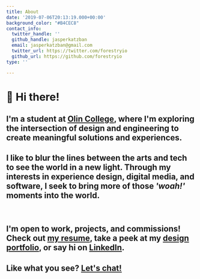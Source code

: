 ```yaml
---
title: About
date: '2019-07-06T20:13:19.000+00:00'
background_color: "#B4CEC8"
contact_info:
  twitter_handle: ''
  github_handle: jasperkatzban
  email: jasperkatzban@gmail.com
  twitter_url: https://twitter.com/forestryio
  github_url: https://github.com/forestryio
type: ''

---
```

# 👋 Hi there!

## I'm a student at [<span style="text-decoration: underline">Olin College</span>](https://www.olin.edu "visit Olin College "), where I'm exploring the intersection of design and engineering to create meaningful solutions and experiences.

## I like to blur the lines between the arts and tech to see the world in a new light. Through my interests in experience design, digital media, and software, I seek to bring more of those _'woah!'_ moments into the world.

<br>

## I'm open to work, projects, and commissions! Check out <a href="https://jasperkatzban.com/docs/Resume.pdf" target="_blank" style="text-decoration: underline">my resume</a>, take a peek at my <a href="https://www.figma.com/proto/A6YgATB4szfYJo6s2Pz4Ko/Jasper's-Design-Portfolio?scaling=scale-down&node-id=9%3A19" target="_blank" style="text-decoration: underline">design portfolio</a>, or say hi on <a href="https://www.linkedin.com/in/jasperkatzban/" target="_blank" style="text-decoration: underline">LinkedIn</a>.

## Like what you see? [<span style="text-decoration: underline">Let's chat!</span>](mailto:jasperkatzban@gmail.com?subject=Hello!&body=Howdy%2C%0D%0A%0D%0AI%20noticed%20%5Bcool-project%5D%20on%20your%20site%20and%20wanted%20to%20learn%20more%20about%20%5Binteresting-part%5D.%20How%20is%20%5Bconvenient-time%5D%20for%20a%20chat%3F%0D%0A%0D%0ASincerely%2C%0D%0A%5Bawesome-person%5D "Contact")